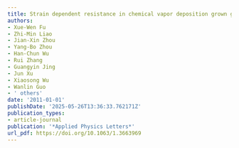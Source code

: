 ```yaml
---
title: Strain dependent resistance in chemical vapor deposition grown graphene
authors:
- Xue-Wen Fu
- Zhi-Min Liao
- Jian-Xin Zhou
- Yang-Bo Zhou
- Han-Chun Wu
- Rui Zhang
- Guangyin Jing
- Jun Xu
- Xiaosong Wu
- Wanlin Guo
- ' others'
date: '2011-01-01'
publishDate: '2025-05-26T13:36:33.762171Z'
publication_types:
- article-journal
publication: '*Applied Physics Letters*'
url_pdf: https://doi.org/10.1063/1.3663969
---
```

